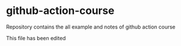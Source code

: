 # github-action-course
Repository contains the all example and notes of github action course

This file has been edited
